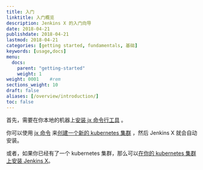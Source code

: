 ```yaml
---
title: 入门
linktitle: 入门概览
description: Jenkins X 的入门向导
date: 2018-04-21
publishdate: 2018-04-21
lastmod: 2018-04-21
categories: [getting started, fundamentals, 基础]
keywords: [usage,docs]
menu:
  docs:
    parent: "getting-started"
    weight: 1
weight: 0001	#rem
sections_weight: 10
draft: false
aliases: [/overview/introduction/]
toc: false
---
```


首先，需要在你本地的机器上[安装 jx 命令行工具](install) 。

你可以使用 [jx 命令](/commands/jx/#jx) 来[创建一个新的 kubernetes 集群](create-cluster) ，然后 Jenkins X 就会自动安装。

或者，如果你已经有了一个 kubernetes 集群，那么可以[在你的 kubernetes 集群上安装 Jenkins X](install-on-cluster)。

